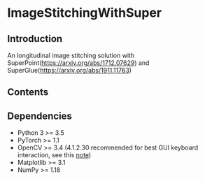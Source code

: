 # ImageStitchingWithSuper
## Introduction
An longitudinal image stitching solution with SuperPoint(https://arxiv.org/abs/1712.07629) and SuperGlue(https://arxiv.org/abs/1911.11763)

## Contents

## Dependencies
* Python 3 >= 3.5
* PyTorch >= 1.1
* OpenCV >= 3.4 (4.1.2.30 recommended for best GUI keyboard interaction, see this [note](#additional-notes))
* Matplotlib >= 3.1
* NumPy >= 1.18
